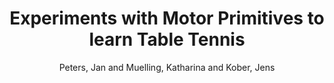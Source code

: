 ---
collection: conference
permalink: /publications/Peters2010ISER
pubtype: conference 
title: "Experiments with Motor Primitives to learn Table Tennis" 
author: "Peters, Jan and Muelling, Katharina and Kober, Jens" 
year: 2010
avenue: 12\textsuperscript{th} International Symposium on Experimental Robotics (ISER) 
url: http://link.springer.com/chapter/10.1007%2F978-3-642-28572-1_24 
pages: 347--359 
code:  
video: https://youtu.be/vcEtuRrRIe4 
abstract: 
---